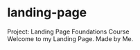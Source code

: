 # landing-page
 Project: Landing Page Foundations Course <br>
Welcome to my Landing Page. Made by Me. 
